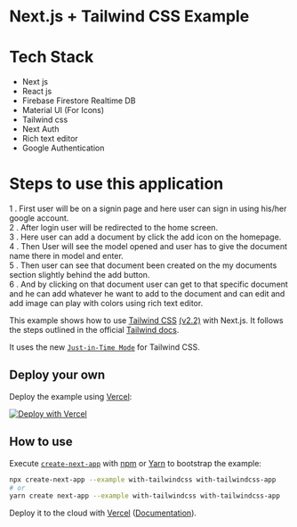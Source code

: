 # Next.js + Tailwind CSS Example

# Tech Stack

- Next js
- React js
- Firebase Firestore Realtime DB
- Material UI (For Icons)
- Tailwind css
- Next Auth
- Rich text editor
- Google Authentication

# Steps to use this application

1 . First user will be on a signin page and here user can sign in using his/her google account.<br/>
2 . After login user will be redirected to the home screen.<br/>
3 . Here user can add a document by click the add icon on the homepage.<br/>
4 . Then User will see the model opened and user has to give the document name there in model and enter.<br/>
5 . Then user can see that document been created on the my documents section slightly behind the add button.<br/>
6 . And by clicking on that document user can get to that specific document and he can add whatever he want to add to the document and can edit and add image can play with colors using rich text editor.<br/>

This example shows how to use [Tailwind CSS](https://tailwindcss.com/) [(v2.2)](https://blog.tailwindcss.com/tailwindcss-2-2) with Next.js. It follows the steps outlined in the official [Tailwind docs](https://tailwindcss.com/docs/guides/nextjs).

It uses the new [`Just-in-Time Mode`](https://tailwindcss.com/docs/just-in-time-mode) for Tailwind CSS.


## Deploy your own

Deploy the example using [Vercel](https://vercel.com?utm_source=github&utm_medium=readme&utm_campaign=next-example):

[![Deploy with Vercel](https://vercel.com/button)](https://vercel.com/new/git/external?repository-url=https://github.com/vercel/next.js/tree/canary/examples/with-tailwindcss&project-name=with-tailwindcss&repository-name=with-tailwindcss)

## How to use

Execute [`create-next-app`](https://github.com/vercel/next.js/tree/canary/packages/create-next-app) with [npm](https://docs.npmjs.com/cli/init) or [Yarn](https://yarnpkg.com/lang/en/docs/cli/create/) to bootstrap the example:

```bash
npx create-next-app --example with-tailwindcss with-tailwindcss-app
# or
yarn create next-app --example with-tailwindcss with-tailwindcss-app
```

Deploy it to the cloud with [Vercel](https://vercel.com/new?utm_source=github&utm_medium=readme&utm_campaign=next-example) ([Documentation](https://nextjs.org/docs/deployment)).
